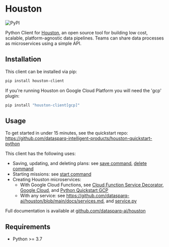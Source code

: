 # Houston

![PyPI](https://img.shields.io/pypi/v/houston-client)

Python Client for [Houston](https://callhouston.io), an open source tool for building low cost, scalable, platform-agnostic data pipelines. 
Teams can share data processes as microservices using a simple API.


## Installation

This client can be installed via pip:

```bash
pip install houston-client
```

If you're running Houston on Google Cloud Platform you will need the 'gcp' plugin:

```bash
pip install "houston-client[gcp]"
```

## Usage

To get started in under 15 minutes, see the quickstart repo: https://github.com/datasparq-intelligent-products/houston-quickstart-python 

This client has the following uses:
- Saving, updating, and deleting plans: see [save command](https://github.com/datasparq-ai/houston/blob/main/docs/commands.md#save), [delete command](https://github.com/datasparq-ai/houston/blob/main/docs/commands.md#delete)
- Starting missions: see [start command](https://github.com/datasparq-ai/houston/blob/main/docs/commands.md#start)
- Creating Houston microservices:
  - With Google Cloud Functions, see [Cloud Function Service Decorator](houston/gcp/cloud_function.py), [Google Cloud](https://github.com/datasparq-ai/houston/blob/main/docs/google_cloud.md), and [Python Quickstart GCP](https://github.com/datasparq-intelligent-products/houston-quickstart-python/tree/master/google-cloud)
  - With any service: see https://github.com/datasparq-ai/houston/blob/main/docs/services.md, and [service.py](houston/service.py)

Full documentation is available at [github.com/datasparq-ai/houston](https://github.com/datasparq-ai/houston/tree/main/docs)


## Requirements

- Python >= 3.7
